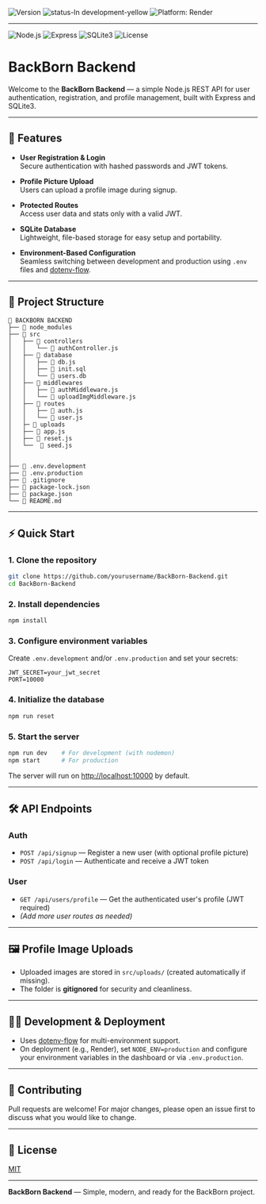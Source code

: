 ![Version](https://img.shields.io/badge/version-1.0.0-blue)
![status-In development-yellow](https://img.shields.io/badge/statut-En%20d%C3%A9veloppement-yellow)
![Platform: Render](https://img.shields.io/badge/platform-Render-3a8dde?logo=render&logoColor=white)

---

![Node.js](https://img.shields.io/badge/node-%3E=18.0.0-green)
![Express](https://img.shields.io/badge/express-5.x-blue)
![SQLite3](https://img.shields.io/badge/sqlite3-lightgrey)
![License](https://img.shields.io/badge/license-MIT-brightgreen)

# BackBorn Backend

Welcome to the **BackBorn Backend** — a simple Node.js REST API for user authentication, registration, and profile management, built with Express and SQLite3.

---

## 🚀 Features

- **User Registration & Login**  
  Secure authentication with hashed passwords and JWT tokens.

- **Profile Picture Upload**  
  Users can upload a profile image during signup.

- **Protected Routes**  
  Access user data and stats only with a valid JWT.

- **SQLite Database**  
  Lightweight, file-based storage for easy setup and portability.

- **Environment-Based Configuration**  
  Seamless switching between development and production using `.env` files and [dotenv-flow](https://www.npmjs.com/package/dotenv-flow).

---


## 📁 Project Structure

```
📁 BACKBORN BACKEND
├── 📁 node_modules
├── 📁 src
│   ├── 📁 controllers
│   │   └── 📄 authController.js
│   ├── 📁 database
│   │   ├── 📄 db.js
│   │   ├── 📄 init.sql
│   │   └── 💾 users.db
│   ├── 📁 middlewares
│   │   ├── 📄 authMiddleware.js
│   │   └── 📄 uploadImgMiddleware.js
│   ├── 📁 routes
│   │   ├── 📄 auth.js
│   │   └── 📄 user.js
│   ├─ 📁 uploads
│   ├── 📄 app.js
│   ├── 📄 reset.js
│   └──  📄 seed.js
│
│
├── 📄 .env.development
├── 📄 .env.production
├── 📄 .gitignore
├── 📄 package-lock.json
├── 📄 package.json
└── 📘 README.md
```

---

## ⚡️ Quick Start

### 1. **Clone the repository**

```bash
git clone https://github.com/yourusername/BackBorn-Backend.git
cd BackBorn-Backend
```

### 2. **Install dependencies**

```bash
npm install
```

### 3. **Configure environment variables**

Create `.env.development` and/or `.env.production` and set your secrets:

```env
JWT_SECRET=your_jwt_secret
PORT=10000
```

### 4. **Initialize the database**

```bash
npm run reset
```

### 5. **Start the server**

```bash
npm run dev    # For development (with nodemon)
npm start      # For production
```

The server will run on [http://localhost:10000](http://localhost:10000) by default.

---

## 🛠️ API Endpoints

### **Auth**
- `POST /api/signup` — Register a new user (with optional profile picture)
- `POST /api/login` — Authenticate and receive a JWT token

### **User**
- `GET /api/users/profile` — Get the authenticated user's profile (JWT required)
- *(Add more user routes as needed)*

---

## 🖼️ Profile Image Uploads

- Uploaded images are stored in `src/uploads/` (created automatically if missing).
- The folder is **gitignored** for security and cleanliness.

---

## 🧑‍💻 Development & Deployment

- Uses [dotenv-flow](https://www.npmjs.com/package/dotenv-flow) for multi-environment support.
- On deployment (e.g., Render), set `NODE_ENV=production` and configure your environment variables in the dashboard or via `.env.production`.

---

## 🤝 Contributing

Pull requests are welcome! For major changes, please open an issue first to discuss what you would like to change.

---

## 📄 License

[MIT](LICENSE)

---

**BackBorn Backend** — Simple, modern, and ready for the BackBorn project.
```
